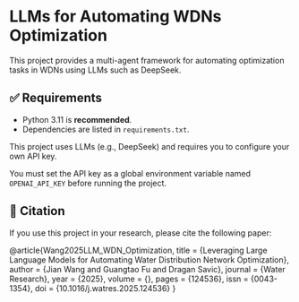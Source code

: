 # LLMs for Automating WDNs Optimization

This project provides a multi-agent framework for automating optimization tasks in WDNs using LLMs such as DeepSeek.

## ✅ Requirements

- Python 3.11 is **recommended**.
- Dependencies are listed in `requirements.txt`.

This project uses LLMs (e.g., DeepSeek) and requires you to configure your own API key.

You must set the API key as a global environment variable named `OPENAI_API_KEY` before running the project.

## 📖 Citation

If you use this project in your research, please cite the following paper:

@article{Wang2025LLM_WDN_Optimization,
  title     = {Leveraging Large Language Models for Automating Water Distribution Network Optimization},
  author    = {Jian Wang and Guangtao Fu and Dragan Savic},
  journal   = {Water Research},
  year      = {2025},
  volume    = {},
  pages     = {124536},
  issn      = {0043-1354},
  doi       = {10.1016/j.watres.2025.124536}
}

